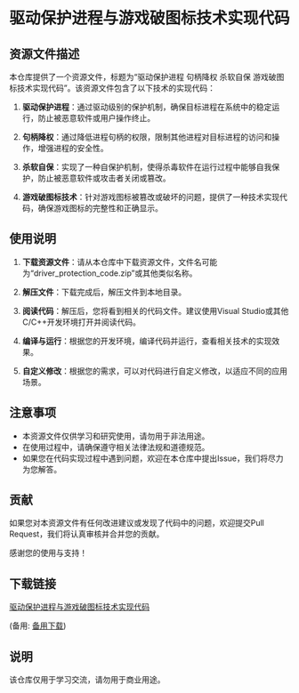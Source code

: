 # 驱动保护进程与游戏破图标技术实现代码

## 资源文件描述

本仓库提供了一个资源文件，标题为“驱动保护进程 句柄降权 杀软自保 游戏破图标技术实现代码”。该资源文件包含了以下技术的实现代码：

1. **驱动保护进程**：通过驱动级别的保护机制，确保目标进程在系统中的稳定运行，防止被恶意软件或用户操作终止。

2. **句柄降权**：通过降低进程句柄的权限，限制其他进程对目标进程的访问和操作，增强进程的安全性。

3. **杀软自保**：实现了一种自保护机制，使得杀毒软件在运行过程中能够自我保护，防止被恶意软件或攻击者关闭或篡改。

4. **游戏破图标技术**：针对游戏图标被篡改或破坏的问题，提供了一种技术实现代码，确保游戏图标的完整性和正确显示。

## 使用说明

1. **下载资源文件**：请从本仓库中下载资源文件，文件名可能为“driver_protection_code.zip”或其他类似名称。

2. **解压文件**：下载完成后，解压文件到本地目录。

3. **阅读代码**：解压后，您将看到相关的代码文件。建议使用Visual Studio或其他C/C++开发环境打开并阅读代码。

4. **编译与运行**：根据您的开发环境，编译代码并运行，查看相关技术的实现效果。

5. **自定义修改**：根据您的需求，可以对代码进行自定义修改，以适应不同的应用场景。

## 注意事项

- 本资源文件仅供学习和研究使用，请勿用于非法用途。
- 在使用过程中，请确保遵守相关法律法规和道德规范。
- 如果您在代码实现过程中遇到问题，欢迎在本仓库中提出Issue，我们将尽力为您解答。

## 贡献

如果您对本资源文件有任何改进建议或发现了代码中的问题，欢迎提交Pull Request，我们将认真审核并合并您的贡献。

感谢您的使用与支持！

## 下载链接
[驱动保护进程与游戏破图标技术实现代码](https://pan.quark.cn/s/918161a55923) 

(备用: [备用下载](https://pan.baidu.com/s/1ZVDBU6UQyFKonBtXffW49g?pwd=1234))

## 说明

该仓库仅用于学习交流，请勿用于商业用途。
